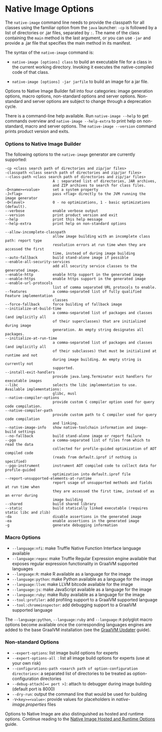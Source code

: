 # Native Image Options

The `native-image` command line needs to provide the classpath for all classes
using the familiar option from the `java` launcher: `-cp` is followed by a list
of directories or .jar files, separated by `:`. The name of the class containing
the `main` method is the last argument, or you can use `-jar` and provide a .jar
file that specifies the main method in its manifest.

The syntax of the `native-image` command is:

- `native-image [options] class` to build an executable file for a class in the
current working directory. Invoking it executes the native-compiled code of that
class.

- `native-image [options] -jar jarfile` to build an image for a jar file.

Options to Native Image Builder fall into four categories:
image generation options, macro options, non-standard options and server options.
Non-standard and server options are subject to change through a deprecation cycle.

There is a command-line help available. Run `native-image --help` to get
commands overview and `native-image --help-extra` to print help on non-standard,
macro and server options. The `native-image --version` command prints product
version and exits.

### Options to Native Image Builder
The following options to the `native-image` generator are currently supported:

```
-cp <class search path of directories and zip/jar files>
-classpath <class search path of directories and zip/jar files>
--class-path <class search path of directories and zip/jar files>
                      A : separated list of directories, JAR archives,
                      and ZIP archives to search for class files.
-D<name>=<value>      set a system property
-J<flag>              pass <flag> directly to the JVM running the image generator
-O<level>             0 - no optimizations, 1 - basic optimizations (default).
--verbose             enable verbose output
--version             print product version and exit
--help                print this help message
--help-extra          print help on non-standard options

--allow-incomplete-classpath
                      allow image building with an incomplete class path: report type
                      resolution errors at run time when they are accessed the first
                      time, instead of during image building
--auto-fallback       build stand-alone image if possible
--enable-all-security-services
                      add all security service classes to the generated image.
--enable-http         enable http support in the generated image
--enable-https        enable https support in the generated image
--enable-url-protocols
                      list of comma separated URL protocols to enable.
--features            a comma-separated list of fully qualified Feature implementation
                      classes
--force-fallback      force building of fallback image
--initialize-at-build-time
                      a comma-separated list of packages and classes (and implicitly all
                      of their superclasses) that are initialized during image
                      generation. An empty string designates all packages.
--initialize-at-run-time
                      a comma-separated list of packages and classes (and implicitly all
                      of their subclasses) that must be initialized at runtime and not
                      during image building. An empty string is currently not
                      supported.
--install-exit-handlers
                      provide java.lang.Terminator exit handlers for executable images
--libc                selects the libc implementation to use. Available implementations:
                      glibc, musl
--native-compiler-options
                      provide custom C compiler option used for query code compilation.
--native-compiler-path
                      provide custom path to C compiler used for query code compilation
                      and linking.
--native-image-info   show native-toolchain information and image-build settings
--no-fallback         build stand-alone image or report failure
--pgo                 a comma-separated list of files from which to read the data
                      collected for profile-guided optimization of AOT compiled code
                      (reads from default.iprof if nothing is specified)
--pgo-instrument      instrument AOT compiled code to collect data for profile-guided
                      optimization into default.iprof file
--report-unsupported-elements-at-runtime
                      report usage of unsupported methods and fields at run time when
                      they are accessed the first time, instead of as an error during
                      image building
--shared              build shared library
--static              build statically linked executable (requires static libc and zlib)
-da                   disable assertions in the generated image
-ea                   enable assertions in the generated image
-g                    generate debugging information
```

### Macro Options

* `--language:nfi`: make Truffle Native Function Interface language available
* `--language:regex`: make Truffle Regular Expression engine available that exposes regular expression functionality in GraalVM supported languages
* `--language:R`: make R available as a language for the image
* `--language:python`: make Python available as a language for the image
* `--language:llvm`: make LLVM bitcode available for the image
* `--language:js`: make JavaScript available as a language for the image
* `--language:ruby`: make Ruby available as a language for the image
* `--tool:profiler`: add profiling support to a GraalVM supported language
* `--tool:chromeinspector`: add debugging support to a GraalVM supported language

The `--language:python`, `--language:ruby` and `--language:R` polyglot macro options become available once the corresponding languages engines are added to the base GraalVM installation (see the [GraalVM Updater](https://www.graalvm.org/docs/reference-manual/gu/) guide).

### Non-standard Options

* `--expert-options`: list image build options for experts
* `--expert-options-all `: list all image build options for experts (use at your own risk)
* `--configurations-path <search path of option-configuration directories>`: a separated list of directories to be treated as option-configuration directories
* `--debug-attach[=< port >]`: attach to debugger during image building (default port is 8000)
* `--dry-run`: output the command line that would be used for building
* `-V<key>=<value>`:  provide values for placeholders in _native-image.properties_ files

Options to Native Image are also distinguished as hosted and runtime options. Continue reading to the [ Native Image Hosted and Runtime Options](HostedvsRuntimeOptions.md) guide.
